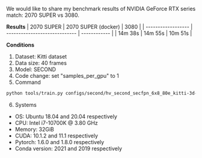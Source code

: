 We would like to share my benchmark results of NVIDIA GeForce RTX series match: 2070 SUPER vs 3080.

**Results**
| 2070 SUPER | 2070 SUPER (docker) | 3080      |
| ------------------ | ----------------------------- | ------------ |
| 14m 38s         | 14m 55s                      | 10m 51s |

**Conditions**
1. Dataset: Kitti dataset
2. Data size: 40 frames
3. Model: SECOND
4. Code change:  set "samples_per_gpu" to 1
5. Command
```bash
python tools/train.py configs/second/hv_second_secfpn_6x8_80e_kitti-3d-car.py
```
6. Systems
- OS: Ubuntu 18.04 and 20.04 respectively
- CPU: Intel i7-10700K @ 3.80 GHz
- Memory: 32GiB
- CUDA: 10.1.2 and 11.1 respectively
- Pytorch: 1.6.0 and 1.8.0 respectively
- Conda version: 2021 and 2019 respectively
